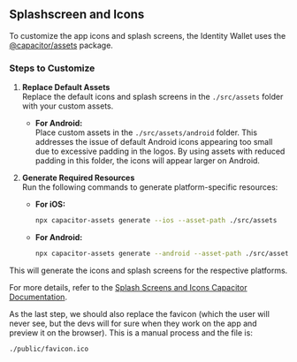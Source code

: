 ## Splashscreen and Icons

To customize the app icons and splash screens, the Identity Wallet uses the [@capacitor/assets](https://github.com/ionic-team/capacitor-assets) package.

### Steps to Customize

1. **Replace Default Assets**  
   Replace the default icons and splash screens in the `./src/assets` folder with your custom assets.  

   - **For Android:**  
     Place custom assets in the `./src/assets/android` folder. This addresses the issue of default Android icons appearing too small due to excessive padding in the logos. By using assets with reduced padding in this folder, the icons will appear larger on Android.

2. **Generate Required Resources**  
   Run the following commands to generate platform-specific resources:

   - **For iOS:**
     ```bash
     npx capacitor-assets generate --ios --asset-path ./src/assets
     ```

   - **For Android:**
     ```bash
     npx capacitor-assets generate --android --asset-path ./src/assets/android
     ```

This will generate the icons and splash screens for the respective platforms.  

For more details, refer to the [Splash Screens and Icons Capacitor Documentation](https://capacitorjs.com/docs/guides/splash-screens-and-icons).

As the last step, we should also replace the favicon (which the user will never see, but the devs will for sure when they work on the app and preview it on the browser). This is a manual process and the file is:

```./public/favicon.ico```
